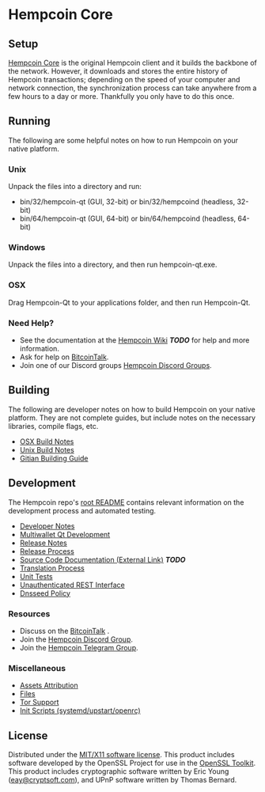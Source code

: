 Hempcoin Core
=====================

Setup
---------------------
[Hempcoin Core](https://github.com/hempcoin-project/hempcoin) is the original Hempcoin client and it builds the backbone of the network. However, it downloads and stores the entire history of Hempcoin transactions; depending on the speed of your computer and network connection, the synchronization process can take anywhere from a few hours to a day or more. Thankfully you only have to do this once.

Running
---------------------
The following are some helpful notes on how to run Hempcoin on your native platform.

### Unix

Unpack the files into a directory and run:

- bin/32/hempcoin-qt (GUI, 32-bit) or bin/32/hempcoind (headless, 32-bit)
- bin/64/hempcoin-qt (GUI, 64-bit) or bin/64/hempcoind (headless, 64-bit)

### Windows

Unpack the files into a directory, and then run hempcoin-qt.exe.

### OSX

Drag Hempcoin-Qt to your applications folder, and then run Hempcoin-Qt.

### Need Help?

* See the documentation at the [Hempcoin Wiki](https://en.bitcoin.it/wiki/Main_Page) ***TODO***
for help and more information.
* Ask for help on [BitcoinTalk](https://bitcointalk.org/index.php?topic=506320.0).
* Join one of our Discord groups [Hempcoin Discord Groups](https://discord.gg/8tbvMQM).

Building
---------------------
The following are developer notes on how to build Hempcoin on your native platform. They are not complete guides, but include notes on the necessary libraries, compile flags, etc.

- [OSX Build Notes](build-osx.md)
- [Unix Build Notes](build-unix.md)
- [Gitian Building Guide](gitian-building.md)

Development
---------------------
The Hempcoin repo's [root README](https://github.com/hempcoin-project/hempcoin/blob/master/README.md) contains relevant information on the development process and automated testing.

- [Developer Notes](developer-notes.md)
- [Multiwallet Qt Development](multiwallet-qt.md)
- [Release Notes](release-notes.md)
- [Release Process](release-process.md)
- [Source Code Documentation (External Link)](https://dev.visucore.com/bitcoin/doxygen/) ***TODO***
- [Translation Process](translation_process.md)
- [Unit Tests](unit-tests.md)
- [Unauthenticated REST Interface](REST-interface.md)
- [Dnsseed Policy](dnsseed-policy.md)

### Resources

* Discuss on the [BitcoinTalk](https://bitcointalk.org/index.php?topic=506320.0) .
* Join the [Hempcoin Discord Group](https://discord.gg/VStxaRy).
* Join the [Hempcoin Telegram Group](https://t.me/HempCoinOfficial).

### Miscellaneous
- [Assets Attribution](assets-attribution.md)
- [Files](files.md)
- [Tor Support](tor.md)
- [Init Scripts (systemd/upstart/openrc)](init.md)

License
---------------------
Distributed under the [MIT/X11 software license](http://www.opensource.org/licenses/mit-license.php).
This product includes software developed by the OpenSSL Project for use in the [OpenSSL Toolkit](https://www.openssl.org/). This product includes
cryptographic software written by Eric Young ([eay@cryptsoft.com](mailto:eay@cryptsoft.com)), and UPnP software written by Thomas Bernard.

